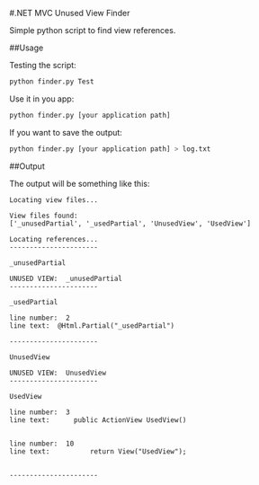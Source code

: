 #.NET MVC Unused View Finder

Simple python script to find view references.


##Usage


Testing the script:

```sh
python finder.py Test
```


Use it in you app:

```sh
python finder.py [your application path]
```


If you want to save the output:

```sh
python finder.py [your application path] > log.txt
```


##Output


The output will be something like this:

```
Locating view files...

View files found:
['_unusedPartial', '_usedPartial', 'UnusedView', 'UsedView']

Locating references...
----------------------

_unusedPartial

UNUSED VIEW:  _unusedPartial
----------------------

_usedPartial

line number:  2
line text:  @Html.Partial("_usedPartial")

----------------------

UnusedView

UNUSED VIEW:  UnusedView
----------------------

UsedView

line number:  3
line text:  	public ActionView UsedView()


line number:  10
line text:  		return View("UsedView");


----------------------

```

